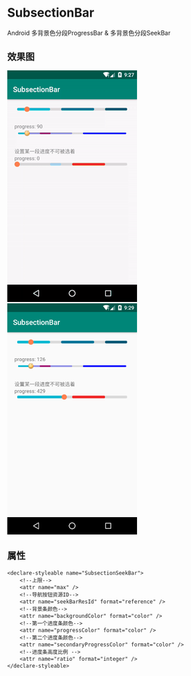 # SubsectionBar
Android 多背景色分段ProgressBar & 多背景色分段SeekBar
## 效果图
![Screenshot](screenshot/screenshot.gif)  
![Screenshot](screenshot/screenshot.png)

## 属性
```
<declare-styleable name="SubsectionSeekBar">
    <!--上限-->
    <attr name="max" />
    <!--导航按钮资源ID-->
    <attr name="seekBarResId" format="reference" />
    <!--背景条颜色-->
    <attr name="backgroundColor" format="color" />
    <!--第一个进度条颜色-->
    <attr name="progressColor" format="color" />
    <!--第二个进度条颜色-->
    <attr name="secondaryProgressColor" format="color" />
    <!--进度条高度比例 -->
    <attr name="ratio" format="integer" />
</declare-styleable>
```
